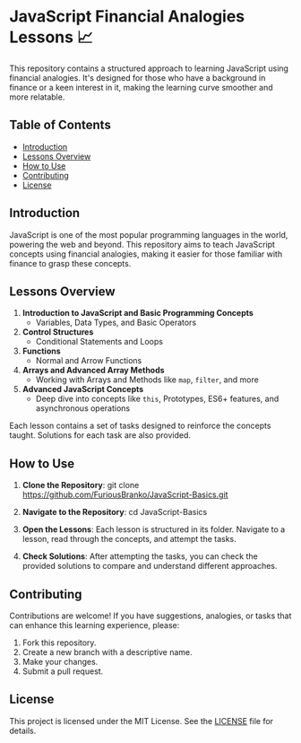 # JavaScript Financial Analogies Lessons 📈

This repository contains a structured approach to learning JavaScript using financial analogies. It's designed for those who have a background in finance or a keen interest in it, making the learning curve smoother and more relatable.

## Table of Contents

- [Introduction](#introduction)
- [Lessons Overview](#lessons-overview)
- [How to Use](#how-to-use)
- [Contributing](#contributing)
- [License](#license)

## Introduction

JavaScript is one of the most popular programming languages in the world, powering the web and beyond. This repository aims to teach JavaScript concepts using financial analogies, making it easier for those familiar with finance to grasp these concepts.

## Lessons Overview

1. **Introduction to JavaScript and Basic Programming Concepts**
   - Variables, Data Types, and Basic Operators
2. **Control Structures**
   - Conditional Statements and Loops
3. **Functions**
   - Normal and Arrow Functions
4. **Arrays and Advanced Array Methods**
   - Working with Arrays and Methods like `map`, `filter`, and more
5. **Advanced JavaScript Concepts**
   - Deep dive into concepts like `this`, Prototypes, ES6+ features, and asynchronous operations

Each lesson contains a set of tasks designed to reinforce the concepts taught. Solutions for each task are also provided.

## How to Use

1. **Clone the Repository**: 
git clone https://github.com/FuriousBranko/JavaScript-Basics.git

2. **Navigate to the Repository**:
cd JavaScript-Basics

3. **Open the Lessons**: Each lesson is structured in its folder. Navigate to a lesson, read through the concepts, and attempt the tasks.

4. **Check Solutions**: After attempting the tasks, you can check the provided solutions to compare and understand different approaches.

## Contributing

Contributions are welcome! If you have suggestions, analogies, or tasks that can enhance this learning experience, please:

1. Fork this repository.
2. Create a new branch with a descriptive name.
3. Make your changes.
4. Submit a pull request.

## License

This project is licensed under the MIT License. See the [LICENSE](LICENSE) file for details.
